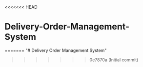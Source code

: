 <<<<<<< HEAD
# Delivery-Order-Management-System
=======
"# Delivery Order Management System" 
>>>>>>> 0e7870a (Initial commit)
